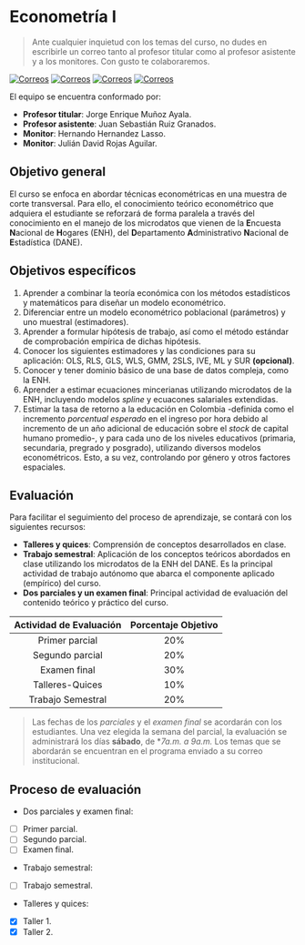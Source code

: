 # Econometría I

> Ante cualquier inquietud con los temas del curso, no dudes en escribirle un correo tanto al profesor titular como al profesor asistente y a los monitores. Con gusto te colaboraremos.

[![Correos](https://img.shields.io/badge/Correo-Profesor%20titular-yellow.svg)](mailto:Jemunozayala@gmail.com) [![Correos](https://img.shields.io/badge/Correo-Profesor%20asistente-orange.svg)](mailto:Jsruizg@unal.edu.co) 
[![Correos](https://img.shields.io/badge/Correo-Monitor-red.svg)](mailto:Judrojasag@unal.edu.co) [![Correos](https://img.shields.io/badge/Correo-Monitor-red.svg)](mailto:Hhernandezl@unal.edu.co) 

El equipo se encuentra conformado por:
- **Profesor titular**: Jorge Enrique Muñoz Ayala.
- **Profesor asistente**: Juan Sebastián Ruiz Granados.
- **Monitor**: Hernando Hernandez Lasso.
- **Monitor**: Julián David Rojas Aguilar.

## Objetivo general

El curso se enfoca en abordar técnicas econométricas en una muestra de corte transversal. Para ello, el conocimiento teórico econométrico que adquiera el estudiante se reforzará de forma paralela a través del conocimiento en el manejo de los microdatos que vienen de la **E**ncuesta **N**acional de **H**ogares (ENH), del **D**epartamento **A**dministrativo **N**acional de **E**stadística (DANE).

## Objetivos específicos

1. Aprender a combinar la teoría económica con los métodos estadísticos y matemáticos para diseñar un modelo econométrico.
2. Diferenciar entre un modelo econométrico poblacional (parámetros) y uno muestral (estimadores).
3. Aprender a formular hipótesis de trabajo, así como el método estándar de comprobación empírica de dichas hipótesis.
4. Conocer los siguientes estimadores y las condiciones para su aplicación: OLS, RLS, GLS, WLS, GMM, 2SLS, IVE, ML y SUR **(opcional)**.
5. Conocer y tener dominio básico de una base de datos compleja, como la ENH.
6. Aprender a estimar ecuaciones mincerianas utilizando microdatos de la ENH, incluyendo modelos *spline* y ecuacones salariales extendidas.
7. Estimar la tasa de retorno a la educación en Colombia -definida como el incremento *porcentual esperado* en el ingreso por hora debido al incremento de un año adicional de educación sobre el *stock* de capital humano promedio-, y para cada uno de los niveles educativos (primaria, secundaria, pregrado y posgrado), utilizando diversos modelos econométricos. Esto, a su vez, controlando por género y otros factores espaciales.

## Evaluación

Para facilitar el seguimiento del proceso de aprendizaje, se contará con los siguientes recursos:
- **Talleres y quices**: Comprensión de conceptos desarrollados en clase.
- **Trabajo semestral**: Aplicación de los conceptos teóricos abordados en clase utilizando los microdatos de la ENH del DANE. Es la principal actividad de trabajo autónomo que abarca el componente aplicado (empírico) del curso.
- **Dos parciales y un examen final**: Principal actividad de evaluación del contenido teórico y práctico del curso.

| Actividad de Evaluación | Porcentaje Objetivo |
|:-----------------------:|:-------------------:|
| Primer parcial          |         20%         |
| Segundo parcial         |         20%         |
| Examen final            |         30%         |
| Talleres-Quices         |         10%         |
| Trabajo Semestral       |         20%         |

> Las fechas de los *parciales* y el *examen final* se acordarán con los estudiantes. Una vez elegida la semana del parcial, la evaluación se administrará los días **sábado**, de **7a.m. a 9a.m.* Los temas que se abordarán se encuentran en el programa enviado a su correo institucional.

## Proceso de evaluación

* Dos parciales y examen final:
- [ ] Primer parcial.
- [ ] Segundo parcial.
- [ ] Examen final.

* Trabajo semestral:
- [ ] Trabajo semestral.

* Talleres y quices:
- [X] Taller 1.
- [X] Taller 2.